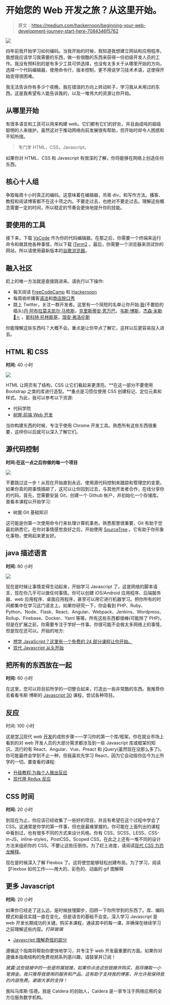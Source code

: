 # 开始您的 Web 开发之旅？从这里开始。

> 原文：<https://medium.com/hackernoon/beginning-your-web-development-journey-start-here-7084346f5762>

![](img/e81225077900e3f59936ab4b8b7a01d3.png)

四年前我开始学习如何编码。当我开始的时候，我知道我想建立网站和应用程序。我想我应该学习我需要的东西，做一些很酷的东西来获得一份初级开发人员的工作。我没有预料到的是有多少工具可供选择，也没有太多关于从哪里开始的方向。选择一个代码编辑器，使用命令行，版本控制，更不用说学习技术术语，这使得开始变得很困难。

我无法告诉你有多少个夜晚，我在错误的方向上转动轮子，学习我从未用过的东西。这是我希望有人能告诉我的，以及一堆伟大的资源让你开始。

## 从哪里开始

有很多语言和工具可以用来构建 web。它们都有它们的好处，并且由成吨的超级聪明的人来维护。虽然这对于推动网络向前发展很有帮助，但开始时却令人困惑和不知所措。

> 专门学 HTML，CSS，Javascript。

如果你对 HTML、CSS 和 Javascript 有很深的了解，你将能够在网络上创造任何东西。

## 核心十人组

争取每周十小时真正的编码。这意味着在编辑器，吊索 div，和写作方法。播客、教程和阅读博客都不在这十项之内。不要走过去，也绝对不要走过去。理解这些概念需要一定的时间，所以稳定的节奏会更快地提升你的技能。

## 要使用的工具

接下来，下载 [VsCode](https://code.visualstudio.com/) 作为你的代码编辑器。在那之后，你需要一个终端来运行命令和做其他各种事情，所以下载 [iTerm2](https://www.iterm2.com/) 。最后，你需要一个浏览器来测试你的网站，所以请使用最新版本的[谷歌浏览器](https://www.google.com/chrome/)。

## 融入社区

赶上的唯一方法就是直接跳进来。请执行以下操作:

*   每天阅读 [FreeCodeCamp](https://medium.freecodecamp.org/) 和 [Hackernoon](https://hackernoon.com/)
*   每周收听播客[语法](https://syntax.fm/)和[商店脱口秀](http://shoptalkshow.com/)
*   跳上 Twitter，关注一群开发者。这里有一个简短的名单让你开始:[我](https://twitter.com/Mwood230)(不要脸的插头)[丹·阿布拉莫夫](https://twitter.com/dan_abramov)[凯尔·马修斯](https://twitter.com/kylemathews)，[克里斯蒂安·恩万巴](https://twitter.com/codebeast)，[韦斯·博斯](https://twitter.com/wesbos)，[杰森·米勒🦊⚛](https://twitter.com/_developit) ，[斯科特·托林斯基](https://twitter.com/stolinski)，[瑞安·弗洛伦斯](https://twitter.com/ryanflorence)

你能理解这些东西吗？大概不会。重点是让你早点了解它，这样以后更容易投入进去。

## HTML 和 CSS

**时间:** 40 小时

![](img/ab2955382a3c57d5073ecec4a05b087c.png)

HTML 让网页有了结构，CSS 让它们看起来更漂亮。**在这一部分不要使用 Bootstrap 之类的库进行造型。**重点是习惯仅使用 CSS 创建标记、定位元素和样式。为此，我可以参考以下资源:

*   代码学院
*   [树屋:前端 Web 开发](https://teamtreehouse.com/tracks/front-end-web-development)

当你构建东西的时候，专注于使用 Chrome 开发工具。熟悉所有这些东西很重要，这样你以后就可以深入了解它们。

## 源代码控制

**时间:在这一点之后你做的每一个项目**

![](img/cbcce6d28266ff13547d27616a54c14b.png)

不要跳过这一步！从现在开始直到永远，使用源代码控制来跟踪和管理您的变更。如果你真的把事情搞砸了，这可以让你回到过去，与其他开发者合作，在线分享你的代码。首先，您需要安装 Git，创建一个 Github 帐户，并初始化一个存储库。查看本课程以开始学习:

*   树屋:Git 基础知识

这可能是你第一次使用命令行来处理计算机事务。熟悉那里很重要，Git 有助于您最初熟悉它。在你对事情感觉良好之后，开始使用 [SourceTree](https://www.sourcetreeapp.com/) 。它有助于你形象化事物，使用起来更友好。

## java 描述语言

**时间:** 80 小时

![](img/351df2e7c9d25addf0b5c67c63048d7f.png)

现在是时候让事情变得生动起来，开始学习 Javascript 了。这是网络的脚本语言，现在你几乎可以做任何事情。你可以创建 iOS/Android 应用程序、后端服务器、web 应用程序、桌面应用程序，甚至可以用它进行机器学习。把你所有的时间都集中在学习这门语言上。如果你研究一下，你会看到 PHP、Ruby、Python、Node、Flask、React、Angular、Webpack、Jenkins、Wordpress、Rollup、Firebase、Docker、Yaml 等等。所有这些东西都很棒(可能除了 PHP)，但是在扩展之前，你需要专注于学好一件事。你很可能不会做太多网络上的事情，但是现在还可以。开始的地方:

*   [想学 JavaScript？这里有一个免费的 24 部分课程让你开始。](https://medium.freecodecamp.org/want-to-learn-javascript-heres-a-free-24-part-course-to-get-you-started-e7777baf86fb)
*   [现代 Javascript 从头开始](https://click.linksynergy.com/link?id=eWIzQPBiqsA&offerid=507388.1463348&type=2&murl=https%3A%2F%2Fwww.udemy.com%2Fcourse%2Fmodern-javascript-from-the-beginning%2F)

## 把所有的东西放在一起

**时间:** 60 小时

在这里，您可以将目前所学的一切整合起来，打造出一些非常酷的东西。我推荐你去看看韦斯·博斯的 [Javascript 30](https://javascript30.com/) 课程，尝试各种项目。

## 反应

时间: 100 小时

这是[学习](https://hackernoon.com/tagged/learning)现代 web [开发](https://hackernoon.com/tagged/development)的成败步骤——学习你的第一个库/框架。你在就业市场上看到的对 web 开发人员的大部分需求都涉及到一些 Javascript 库或框架的知识。流行的有 React、Angular、Vue、Preact 和 jQuery(虽然现在没那么多了)。你可能最终会学到不止一种，但我喜欢先学习 React，因为它会动摇你迄今为止所学的一切。要查看的课程:

*   [升级教程:为每个人做出反应](https://www.leveluptutorials.com/tutorials/react-for-everyone)
*   [现代用 Redux 反应](https://click.linksynergy.com/link?id=eWIzQPBiqsA&offerid=507388.705264&type=2&murl=https%3A%2F%2Fwww.udemy.com%2Fcourse%2Freact-redux%2F)

## CSS 时间

**时间:** 20 小时

到现在为止，你应该已经收集了一些好的项目，并且有希望在这个过程中学会了 CSS。这通常是你学的第一件事，但也是最难掌握的。你可能在上面列出的课程中看到过，也有很多不同的方式来设计风格。你有 CSS，SCSS，LESS，CSS-in-JS，inline-styles，PostCSS，Scoped CSS，在此之上还有一堆不同的设计方法来组织你的 CSS。不要让这些压倒你。为了赶上进度，请阅读[现代 CSS 为恐龙解释](/actualize-network/modern-css-explained-for-dinosaurs-5226febe3525)。

现在是时候深入了解 Flexbox 了。这将使您能够轻松创建布局。为了学习，阅读【Flexbox 如何工作——用大的、彩色的、动画的 gif 图解释

## 更多 Javascript

**时间:** 20 小时

如果你已经走了这么远，是时候放慢脚步，回顾一下你所学到的东西了。库、编码模式和最佳实践一直在变化，但是语言的基础不会变。深入学习 Javascript 是 web 开发长期成功的关键。购买本课程，通读其中的每一课，并确保在继续学习之前理解这些内容。*打碎玻璃*

*   [Javascript:理解奇怪的部分](https://click.linksynergy.com/link?id=eWIzQPBiqsA&offerid=507388.364426&type=2&murl=https%3A%2F%2Fwww.udemy.com%2Fcourse%2Funderstand-javascript%2F)

遵循这个指南将帮助你更快地学习，并专注于 web 开发最重要的方面。如果你对遵循本指南结构的免费视频系列感兴趣，请鼓掌并订阅！

*披露:这些链接中的一些是附属链接，如果你点击这些链接并购买，我将赚取一小笔佣金。我只推荐我使用的服务和产品。这有助于支持我的博客，并允许我保持我的内容免费。谢谢大家的支持！*

我叫马库斯·伍德。我是 Caldera 的创始人，Caldera 是一家专注于网络应用的全方位服务数字机构。